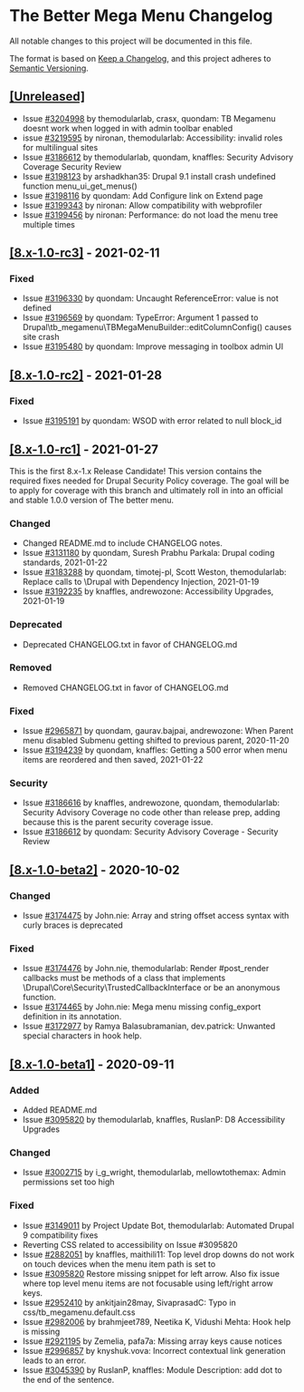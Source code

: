 # The Better Mega Menu Changelog

All notable changes to this project will be documented in this file.

The format is based on [Keep a Changelog](https://keepachangelog.com/en/1.0.0/),
and this project adheres to [Semantic Versioning](https://semver.org/spec/v2.0.0.html).

## [\[Unreleased\]](https://www.drupal.org/project/tb_megamenu/releases/8.x-1.x)
- Issue [#3204998](https://www.drupal.org/project/tb_megamenu/issues/3204998) by themodularlab, crasx, quondam: TB Megamenu doesnt work when logged in with admin toolbar enabled
- issue [#3219595](https://www.drupal.org/project/tb_megamenu/issues/3219595) by nironan, themodularlab: Accessibility: invalid roles for multilingual sites
- Issue [#3186612](https://www.drupal.org/project/tb_megamenu/issues/3186612) by themodularlab, quondam, knaffles: Security Advisory Coverage
  Security Review
- Issue [#3198123](https://www.drupal.org/project/tb_megamenu/issues/3198123) by arshadkhan35: Drupal 9.1 install crash undefined function menu_ui_get_menus()
- Issue [#3198116](https://www.drupal.org/project/tb_megamenu/issues/3198116) by quondam: Add Configure link on Extend page
- Issue [#3199343](https://www.drupal.org/project/tb_megamenu/issues/3199343) by nironan: Allow compatibility with webprofiler
- Issue [#3199456](https://www.drupal.org/project/tb_megamenu/issues/3199456) by nironan: Performance: do not load the menu tree multiple times

## [\[8.x-1.0-rc3\]](https://www.drupal.org/project/tb_megamenu/releases/8.x-1.0-rc3) - 2021-02-11
### Fixed

- Issue [#3196330](https://www.drupal.org/project/tb_megamenu/issues/3196330) by quondam: Uncaught ReferenceError: value is not defined
- Issue [#3196569](https://www.drupal.org/project/tb_megamenu/issues/3196569) by quondam: TypeError: Argument 1 passed to Drupal\tb_megamenu\TBMegaMenuBuilder::editColumnConfig() causes site crash
- Issue [#3195480](https://www.drupal.org/project/tb_megamenu/issues/3195480) by quondam: Improve messaging in toolbox admin UI

## [\[8.x-1.0-rc2\]](https://www.drupal.org/project/tb_megamenu/releases/8.x-1.0-rc2) - 2021-01-28
### Fixed

- Issue [#3195191](https://www.drupal.org/project/tb_megamenu/issues/3195191) by quondam: WSOD with error related to null block_id

## [\[8.x-1.0-rc1\]](https://www.drupal.org/project/tb_megamenu/releases/8.x-1.0-rc1) - 2021-01-27

This is the first 8.x-1.x Release Candidate!  This version contains the required
fixes needed for Drupal Security Policy coverage.  The goal will be to apply for
coverage with this branch and ultimately roll in into an official and stable
1.0.0 version of The better menu.

### Changed

- Changed README.md to include CHANGELOG notes.
- Issue [#3131180](https://www.drupal.org/project/tb_megamenu/issues/3131180) by quondam, Suresh Prabhu Parkala: Drupal coding standards,
2021-01-22
- Issue [#3183288](https://www.drupal.org/project/tb_megamenu/issues/3183288) by quondam, timotej-pl, Scott Weston, themodularlab: Replace
  calls to \Drupal with Dependency Injection, 2021-01-19
- Issue [#3192235](https://www.drupal.org/project/tb_megamenu/issues/3192235) by knaffles, andrewozone: Accessibility Upgrades, 2021-01-19

### Deprecated

- Deprecated CHANGELOG.txt in favor of CHANGELOG.md

### Removed

- Removed CHANGELOG.txt in favor of CHANGELOG.md

### Fixed

- Issue [#2965871](https://www.drupal.org/project/tb_megamenu/issues/2965871) by quondam, gaurav.bajpai, andrewozone: When Parent menu
disabled Submenu getting shifted to previous parent, 2020-11-20
- Issue [#3194239](https://www.drupal.org/project/tb_megamenu/issues/3194239) by quondam, knaffles: Getting a 500 error when menu items are
reordered and then saved, 2021-01-22

### Security

- Issue [#3186616](https://www.drupal.org/project/tb_megamenu/issues/3186616) by knaffles, andrewozone, quondam, themodularlab: Security Advisory Coverage
no code other than release prep, adding because this is the parent security
coverage issue.
- Issue [#3186612](https://www.drupal.org/project/tb_megamenu/issues/3186612) by quondam: Security Advisory Coverage - Security Review

## [\[8.x-1.0-beta2\]](https://www.drupal.org/project/tb_megamenu/releases/8.x-1.0-beta2) - 2020-10-02
### Changed
- Issue [#3174475](https://www.drupal.org/project/tb_megamenu/issues/3174475) by John.nie: Array and string offset access syntax with
  curly braces is deprecated

### Fixed
- Issue [#3174476](https://www.drupal.org/project/tb_megamenu/issues/3174476) by John.nie, themodularlab: Render #post_render callbacks must
  be methods of a class that implements
  \Drupal\Core\Security\TrustedCallbackInterface or be an anonymous function.
- Issue [#3174465](https://www.drupal.org/project/tb_megamenu/issues/3174465) by John.nie: Mega menu missing config_export definition
  in its annotation.
- Issue [#3172977](https://www.drupal.org/project/tb_megamenu/issues/3172977) by Ramya Balasubramanian, dev.patrick: Unwanted special
  characters in hook help.

## [\[8.x-1.0-beta1\]](https://www.drupal.org/project/tb_megamenu/releases/8.x-1.0-beta1) - 2020-09-11
### Added
- Added README.md
- Issue [#3095820](https://www.drupal.org/project/tb_megamenu/issues/3095820) by themodularlab, knaffles, RuslanP: D8 Accessibility Upgrades

### Changed
- Issue [#3002715](https://www.drupal.org/project/tb_megamenu/issues/3002715) by i_g_wright, themodularlab, mellowtothemax: Admin permissions
  set too high

### Fixed
- Issue [#3149011](https://www.drupal.org/project/tb_megamenu/issues/3149011) by Project Update Bot, themodularlab: Automated Drupal 9
  compatibility fixes
- Reverting CSS related to accessibility on Issue #3095820
- Issue [#2882051](https://www.drupal.org/project/tb_megamenu/issues/2882051) by knaffles, maithili11: Top level drop downs do not work on
  touch devices when the menu item path is set to <nolink>
- Issue [#3095820](https://www.drupal.org/project/tb_megamenu/issues/3095820) Restore missing snippet for left arrow. Also fix issue where
  <nolink> top level menu items are not focusable using left/right arrow keys.
- Issue [#2952410](https://www.drupal.org/project/tb_megamenu/issues/2952410) by ankitjain28may, SivaprasadC: Typo in
  css/tb_megamenu.default.css
- Issue [#2982006](https://www.drupal.org/project/tb_megamenu/issues/2982006) by brahmjeet789, Neetika K, Vidushi Mehta: Hook help is missing
- Issue [#2921195](https://www.drupal.org/project/tb_megamenu/issues/2921195) by Zemelia, pafa7a: Missing array keys cause notices
- Issue [#2996857](https://www.drupal.org/project/tb_megamenu/issues/2996857) by knyshuk.vova: Incorrect contextual link generation leads to
  an error.
- Issue [#3045390](https://www.drupal.org/project/tb_megamenu/issues/3045390) by RuslanP, knaffles: Module Description: add dot to the end of
  the sentence.

[8.x-1.x-dev]: https://git.drupalcode.org/project/tb_megamenu/-/tree/8.x-1.x-dev
[8.x-1.0-rc3]: https://git.drupalcode.org/project/tb_megamenu/-/tags/8.x-1.0-rc3
[8.x-1.0-rc2]: https://git.drupalcode.org/project/tb_megamenu/-/tags/8.x-1.0-rc2
[8.x-1.0-rc1]: https://git.drupalcode.org/project/tb_megamenu/-/tags/8.x-1.0-rc1
[8.x-1.0-beta2]: https://git.drupalcode.org/project/tb_megamenu/-/tags/8.x-1.0-beta2
[8.x-1.0-beta1]: https://git.drupalcode.org/project/tb_megamenu/-/tags/8.x-1.0-beta1
